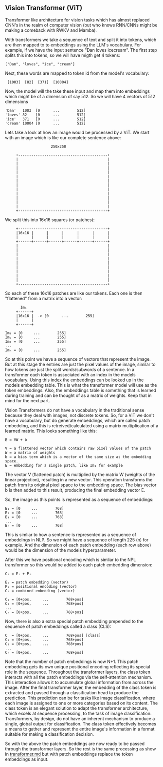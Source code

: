 ## Vision Transformer (ViT)
Transformer like architecture for vision tasks which has almost replaced CNN's
in the realm of computer vision (but who knows RNN/CNNs might be making a
comeback with RWKV and Mamba).

With transformers we take a sequence of text and split it into tokens, which are
then mapped to to embeddings using the LLM's vocabulary. 
For example, if we have the input sentence "Dan loves icecream". The first step
splits this into tokens, so we will have migth get 4 tokens:
```
["Dan", "loves", "ice", "cream"]
```
Next, these words are mapped to token id from the model's vocabulary:
```
 [1003]  [82]  [371]  [10004]
```
Now, the model will the take these input and map them into embeddings which
might be of a dimension of say 512. So we will have 4 vectors of 512 dimensions
```
'Dan'   1003  [0      ...        512]
'loves' 82    [0      ...        512]
'ice'   371   [0      ...        512]
'cream' 10004 [0      ...        512]
```

Lets take a look at how an image would be processed by a ViT. We start with
an image which is like our complete sentence above:
```
                     250x250

     +-----------------------------------------+
     |                                         |
     |                                         |
     |                                         |
     |                                         |
     |                                         |
     |                                         |
     |                                         |
     |                                         |
     |                                         |
     |                                         |
     |                                         |
     |                                         |
     +-----------------------------------------+
```
We split this into 16x16 squares (or patches):
```
     +-----------------------------------------+
     |16x16 |      |      |      |      |      |
     |      |      |      |      |      |      |
     +------+------+------+------+------+------+      
     |                                         |
     |                                         |
     |                                         |
     |                                         |
     |                                         |
     |                                         |
     |                                         |
     |                                         |
     |                                         |
     +-----------------------------------------+
```
So each of these 16x16 patches are like our tokens. Each one is then "flattened"
from a matrix into a vector:
```
       Im₁
     +------+
     |16x16 |  -> [0      ...        255]
     |      |
     +------+      

Im₁ = [0     ...        255]
Im₂ = [0     ...        255]
Im₃ = [0     ...        255]
...
Imₙ = [0     ...        255]
```
So at this point we have a sequence of vectors that represent the image. But at
this stage the entries are just the pixel values of the image, similar to how
tokens are just the split words/subwords of a sentence. In a transformer each
token is associated with an index in the models vocabulary. Using this index the
embeddings can be looked up in the models embedding table. This is what the
transformer model will use as the token embeddings. Also, the embeddings table
is something that is learned during training and can be thought of as a matrix
of weights. Keep that in mind for the next part.

Vision Transformers do not have a vocabulary in the traditional sense because
they deal with images, not discrete tokens. So, for a ViT we don't have a
vocabulary, but do generate embeddings, which are called patch embedding, and
this is retreived/calculated using a matrix multiplication of a learned matrix.
This looks something like this:
```
E = VW + b

V = a flattened vector which contains raw pixel values of the patch
W = a matrix of weights
b = a bias term which is a vector of the same size as the embedding space.
E = embedding for a single patch, like Im₁ for example
```
The vector V (flattened patch) is multiplied by the matrix W (weights of the
linear projection), resulting in a new vector. This operation transforms the
patch from its original pixel space to the embedding space. The bias vector b
is then added to this result, producing the final embedding vector E.

So, the image as this points is represented as a sequence of embeddings: 
```
E₁ = [0     ...        768]
E₂ = [0     ...        768]
E₃ = [0     ...        768]
...
Eₙ = [0     ...        768]
```
This is simliar to how a sentence is represented as a sequence of embeddings in
NLP. So we might have a sequence of length 225 (n) for example. And the
dimension of each patch embedding (each row above) would be the dimension of the
models hyperparameter.

After this we have positional encoding which is simliar to the NPL transformer
so this would be added to each patch embedding dimension:
```
Cᵢ = Eᵢ + Pᵢ

Eᵢ = patch embedding (vector)
Pᵢ = positional encoding (vector)
Cᵢ = combined embedding (vector)

C₁ = [0+pos,     ...        768+pos]
C₂ = [0+pos,     ...        768+pos]
...
Cₙ = [0+pos,     ...        768+pos]
```
Now, there is also a extra special patch embedding prepended to the sequence of
patch embeddings called a class (CLS):
```
C  = [0+pos,     ...        768+pos] [class]
C₁ = [0+pos,     ...        768+pos]
C₂ = [0+pos,     ...        768+pos]
...
Cₙ = [0+pos,     ...        768+pos]
```
Note that the number of patch embeddings is now N+1. This patch embedding gets
its own unique positional encoding reflecting its special role in the sequence.
Throughout the transformer layers, the class token interacts with all the patch
embeddings via the self-attention mechanism. This interaction allows it to
accumulate global information from across the image.
After the final transformer layer, the embedding of the class token is extracted
and passed through a classification head to produce the prediction. This
prediction can be for tasks like image classification, where each image is
assigned to one or more categories based on its content.
The class token is an elegant solution to adapt the transformer architecture,
which excels at sequence processing, to the task of image classification.
Transformers, by design, do not have an inherent mechanism to produce a single,
global output for classification. The class token effectively becomes a means
to gather and represent the entire image's information in a format suitable for
making a classification decision.

So with the above the patch embeddings are now ready to be passed through the
transformer layers. So the rest is the same processing as show in
[transformer.md](architectures/transformers.md) but with patch embeddings replace the token
embeddings as input.
